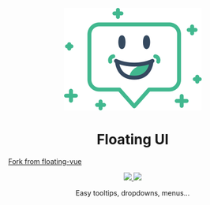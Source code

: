 <p align="center">
<img src="./logo.png" alt="floating-ui logo"/>
</p>

<h1 align="center">Floating UI</h1>

[Fork from floating-vue](https://floating-vue.starpad.dev/guide/)

<p align="center">
<a href="https://www.npmjs.com/package/floating-ui"><img src="https://img.shields.io/npm/v/floating-ui.svg"/> <img src="https://img.shields.io/npm/dm/floating-ui.svg"/></a>
</p>

<p align="center">
Easy tooltips, dropdowns, menus...
</p>
